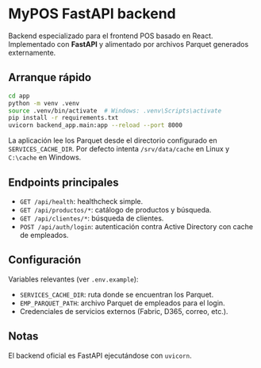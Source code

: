 # MyPOS FastAPI backend

Backend especializado para el frontend POS basado en React. Implementado con **FastAPI** y alimentado por archivos Parquet generados externamente.

## Arranque rápido

```bash
cd app
python -m venv .venv
source .venv/bin/activate  # Windows: .venv\Scripts\activate
pip install -r requirements.txt
uvicorn backend_app.main:app --reload --port 8000
```

La aplicación lee los Parquet desde el directorio configurado en `SERVICES_CACHE_DIR`. Por defecto intenta `/srv/data/cache` en Linux y `C:\cache` en Windows.

## Endpoints principales

- `GET /api/health`: healthcheck simple.
- `GET /api/productos/*`: catálogo de productos y búsqueda.
- `GET /api/clientes/*`: búsqueda de clientes.
- `POST /api/auth/login`: autenticación contra Active Directory con cache de empleados.

## Configuración

Variables relevantes (ver `.env.example`):

- `SERVICES_CACHE_DIR`: ruta donde se encuentran los Parquet.
- `EMP_PARQUET_PATH`: archivo Parquet de empleados para el login.
- Credenciales de servicios externos (Fabric, D365, correo, etc.).

## Notas

El backend oficial es FastAPI ejecutándose con `uvicorn`.
